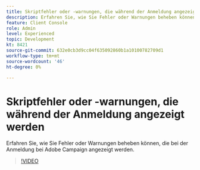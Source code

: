 ```yaml
---
title: Skriptfehler oder -warnungen, die während der Anmeldung angezeigt werden
description: Erfahren Sie, wie Sie Fehler oder Warnungen beheben können, die bei der Anmeldung bei Adobe Campaign angezeigt werden.
feature: Client Console
role: Admin
level: Experienced
topic: Development
kt: 8421
source-git-commit: 632e0cb3d9cc04f635092860b1a10100782709d1
workflow-type: tm+mt
source-wordcount: '46'
ht-degree: 0%

---
```



# Skriptfehler oder -warnungen, die während der Anmeldung angezeigt werden

Erfahren Sie, wie Sie Fehler oder Warnungen beheben können, die bei der Anmeldung bei Adobe Campaign angezeigt werden.

>[!VIDEO](https://video.tv.adobe.com/v/335975?quality=12)
